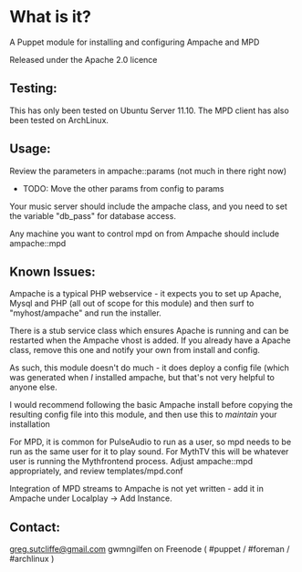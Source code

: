 What is it?
===========

A Puppet module for installing and configuring Ampache and MPD

Released under the Apache 2.0 licence

Testing:
--------

This has only been tested on Ubuntu Server 11.10. The MPD client has also been
tested on ArchLinux.

Usage:
------

Review the parameters in ampache::params (not much in there right now)

* TODO: Move the other params from config to params

Your music server should include the ampache class, and you need to set the
variable "db_pass" for database access.

Any machine you want to control mpd on from Ampache should include ampache::mpd

Known Issues:
-------------

Ampache is a typical PHP webservice - it expects you to set up Apache, Mysql
and PHP (all out of scope for this module) and then surf to "myhost/ampache"
and run the installer.

There is a stub service class which ensures Apache is running and can be restarted
when the Ampache vhost is added. If you already have a Apache class, remove this
one and notify your own from install and config.

As such, this module doesn't do much - it does deploy a config file (which was
generated when _I_ installed ampache, but that's not very helpful to anyone else.

I would recommend following the basic Ampache install before copying the resulting
config file into this module, and then use this to _maintain_ your installation

For MPD, it is common for PulseAudio to run as a user, so mpd needs to be run as
the same user for it to play sound. For MythTV this will be whatever user is 
running the Mythfrontend process. Adjust ampache::mpd appropriately, and review
templates/mpd.conf

Integration of MPD streams to Ampache is not yet written - add it in Ampache
under Localplay -> Add Instance.

Contact:
--------
greg.sutcliffe@gmail.com
gwmngilfen on Freenode ( #puppet / #foreman / #archlinux )
